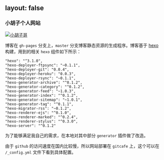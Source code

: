 layout: false
---
### 小胡子个人网站

[![小胡子哥](http://barretlee.com/avatar150.png)](http://barretlee.com)

博客在 `gh-pages` 分支上，`master` 分支博客静态资源的生成程序。博客基于 [hexo](https://hexo.io) 构建，用到的相关 `hexo` 组件如下所示：

```
"hexo": "^3.1.0",
"hexo-deployer-ftpsync": "~0.1.1",
"hexo-deployer-git": "0.0.4",
"hexo-deployer-heroku": "0.0.3",
"hexo-deployer-rsync": "~0.1.1",
"hexo-generator-archive": "^0.1.2",
"hexo-generator-category": "^0.1.2",
"hexo-generator-feed": "~1.0.3",
"hexo-generator-index": "^0.1.2",
"hexo-generator-sitemap": "~1.0.1",
"hexo-generator-tag": "^0.1.1",
"hexo-migrator-rss": "~0.1.2",
"hexo-renderer-ejs": "^0.1.0",
"hexo-renderer-marked": "^0.2.4",
"hexo-renderer-stylus": "^0.3.0",
"hexo-server": "^0.1.2"
```

为了能够满足我自己的需求，在本地对其中部分 `generator` 插件做了改造。

由于 `github` 的访问速度在国内比较慢，所以网站部署在 `gitcafe` 上，这个可以在 `/_config.yml` 文件下看到具体配置。